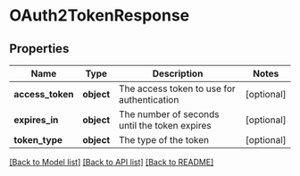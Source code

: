 # OAuth2TokenResponse

## Properties
Name | Type | Description | Notes
------------ | ------------- | ------------- | -------------
**access_token** | **object** | The access token to use for authentication | [optional] 
**expires_in** | **object** | The number of seconds until the token expires | [optional] 
**token_type** | **object** | The type of the token | [optional] 

[[Back to Model list]](../README.md#documentation-for-models) [[Back to API list]](../README.md#documentation-for-api-endpoints) [[Back to README]](../README.md)

